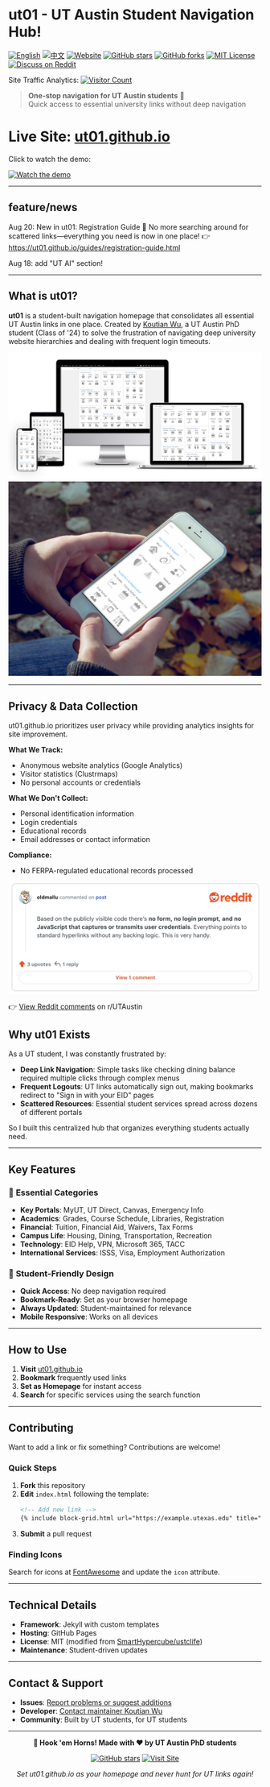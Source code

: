 # ut01 - UT Austin Student Navigation Hub!

[![English](https://img.shields.io/badge/lang-English-blue.svg)](README.md)
[![中文](https://img.shields.io/badge/lang-中文-brown.svg)](README.CN.md)
[![Website](https://img.shields.io/website?url=https%3A//ut01.github.io)](https://ut01.github.io/) [![GitHub stars](https://img.shields.io/github/stars/ut01/ut01.github.io)](https://github.com/ut01/ut01.github.io) [![GitHub forks](https://img.shields.io/github/forks/ut01/ut01.github.io)](https://github.com/ut01/ut01.github.io/fork) [![MIT License](https://img.shields.io/badge/License-MIT-blue.svg)](LICENSE) [![Discuss on Reddit](https://img.shields.io/badge/Discuss_on-Reddit-orange?logo=reddit)](https://www.reddit.com/r/UTAustin/comments/1loxvxu/new_to_ut_austin_tired_of_clicking_through_5/)

Site Traffic Analytics: [![Visitor Count](https://clustrmaps.com/map_v2.png?d=fQvKmZbPMctrjCs0jp8rDLqKYPwmQtmFVMiOSl9YUsE&cl=ffffff&w=a&t=tt&co=ffffff&ct=000000)](https://clustrmaps.com/site/1c6il)

> **One-stop navigation for UT Austin students** 🤘  
> Quick access to essential university links without deep navigation

# **Live Site**: [ut01.github.io](https://ut01.github.io/)

Click to watch the demo:

[![Watch the demo](https://img.youtube.com/vi/G4b308e8a50/0.jpg)](https://youtu.be/G4b308e8a50)

---

## feature/news
Aug 20: New in ut01: Registration Guide 🎉
No more searching around for scattered links—everything you need is now in one place!
👉 https://ut01.github.io/guides/registration-guide.html

Aug 18: add "UT AI" section!

---

## What is ut01?

**ut01** is a student-built navigation homepage that consolidates all essential UT Austin links in one place. Created by [Koutian Wu](https://github.com/ktwu01/), a UT Austin PhD student (Class of '24) to solve the frustration of navigating deep university website hierarchies and dealing with frequent login timeouts.

![ut01 Screenshot](./assets/Screenshot-Multiple-Device-ut01.png)
![ut01 Screenshot](./assets/Screenshot-Mobile-Device-ut01.png)

---
## Privacy & Data Collection

ut01.github.io prioritizes user privacy while providing analytics insights for site improvement.

**What We Track:**

- Anonymous website analytics (Google Analytics)
- Visitor statistics (Clustrmaps)
- No personal accounts or credentials

**What We Don't Collect:**

- Personal identification information
- Login credentials
- Educational records
- Email addresses or contact information

**Compliance:**

- No FERPA-regulated educational records processed

[![Reddit Comment](assets/image.png)](https://www.reddit.com/r/UTAustin/comments/1loxvxu/comment/n0ri3k4/)

👉 [View Reddit comments](https://www.reddit.com/r/UTAustin/comments/1loxvxu/comment/n0ri3k4/) on r/UTAustin


## Why ut01 Exists

As a UT student, I was constantly frustrated by:

- **Deep Link Navigation**: Simple tasks like checking dining balance required multiple clicks through complex menus
- **Frequent Logouts**: UT links automatically sign out, making bookmarks redirect to "Sign in with your EID" pages
- **Scattered Resources**: Essential student services spread across dozens of different portals

So I built this centralized hub that organizes everything students actually need.

---

## Key Features

### 🎯 **Essential Categories**
- **Key Portals**: MyUT, UT Direct, Canvas, Emergency Info
- **Academics**: Grades, Course Schedule, Libraries, Registration
- **Financial**: Tuition, Financial Aid, Waivers, Tax Forms
- **Campus Life**: Housing, Dining, Transportation, Recreation
- **Technology**: EID Help, VPN, Microsoft 365, TACC
- **International Services**: ISSS, Visa, Employment Authorization

### 🚀 **Student-Friendly Design**
- **Quick Access**: No deep navigation required
- **Bookmark-Ready**: Set as your browser homepage
- **Always Updated**: Student-maintained for relevance
- **Mobile Responsive**: Works on all devices

---

## How to Use

1. **Visit** [ut01.github.io](https://ut01.github.io/)
2. **Bookmark** frequently used links
3. **Set as Homepage** for instant access
4. **Search** for specific services using the search function

---

## Contributing

Want to add a link or fix something? Contributions are welcome!

### Quick Steps
1. **Fork** this repository
2. **Edit** `index.html` following the template:
   ```html
   <!-- Add new link -->
   {% include block-grid.html url="https://example.utexas.edu" title="Service Name" icon="fad fa-icon-name" %}
   ```
3. **Submit** a pull request

### Finding Icons
Search for icons at [FontAwesome](https://fontawesome.com/search) and update the `icon` attribute.

---

## Technical Details

- **Framework**: Jekyll with custom templates
- **Hosting**: GitHub Pages
- **License**: MIT (modified from [SmartHypercube/ustclife](https://github.com/SmartHypercube/ustclife))
- **Maintenance**: Student-driven updates

---

## Contact & Support

- **Issues**: [Report problems or suggest additions](https://github.com/ut01/ut01.github.io/issues)
- **Developer**: [Contact maintainer Koutian Wu](https://github.com/ktwu01/)
- **Community**: Built by UT students, for UT students

---

<div align="center">

**🤘 Hook 'em Horns! Made with ❤️ by UT Austin PhD students**

[![GitHub stars](https://img.shields.io/github/stars/ut01/ut01.github.io)](https://github.com/ut01/ut01.github.io) [![Visit Site](https://img.shields.io/badge/Visit-ut01.github.io-orange)](https://ut01.github.io/)

*Set ut01.github.io as your homepage and never hunt for UT links again!*

</div>
